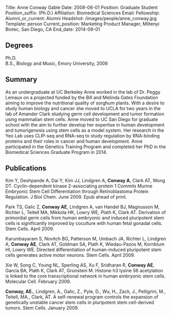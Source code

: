 Title: Anne Conway Gable
Date: 2008-06-01
Position: Graduate Student
Position_suffix: (Ph.D.)
Affiliation: Biomedical Sciences
Email: 
Fellowship:
Alumni_or_current: Alumni
Headshot: /images/people/anne_conway.jpg
Template: person
Current_position: Marketing Product Manager, Miltenyi Biotec, San Diego, CA
End_date: 2014-09-01

<!-- Status: draft -->

## Degrees

Ph.D.<br>
B.S., Biology and Music, Emory University, 2008<br>

## Summary

As an undergraduate at UC Berkeley Anne worked in the lab of Dr. Peggy Lemaux on a projected funded by the Bill and Melinda Gates Foundation aiming to improve the nutritional quality of sorghum plants. With a desire to study human biology and cancer she moved to UCLA for two years in the lab of Amander Clark studying germ cell development and tumor formation using mammalian stem cells. Anne moved to UC San Diego for graduate school with the aim to further develop her expertise in human development and tumorigenesis using stem cells as a model system. Her research in the Yeo Lab uses CLIP-seq and RNA-seq to study regulation by RNA-binding proteins and their roles in cancer and human development. Anne participated in the Genetics Training Program and completed her PhD in the Biomedical Sciences Graduate Program in 2014.



## Publications
Kim Y, Deshpande A, Dai Y, Kim JJ, Lindgren A, **Conway A**, Clark AT, Wong DT.  Cyclin-dependent kinase 2-associating protein 1 Commits Murine Embryonic Stem Cell Differentiation through Retinoblastoma Protein Regulation. J Biol Chem. June 2009. Epub ahead of print.


Park TS, Galic Z, **Conway AE**, Lindgren A, van Handel BJ, Magnusson M, Richter L, Teitell MA, Mikkola HK, Lowry WE, Plath K, Clark AT. Derivation of primordial germ cells from human embryonic and induced pluripotent stem cells is significantly improved by coculture with human fetal gonadal cells. Stem Cells. April 2009.


Karumbayaram S, Novitch BG, Patterson M, Umbach JA, Richter L, Lindgren A, **Conway AE**, Clark AT, Goldman SA, Plath K, Wiedau-Pazos M, Kornblum HI, Lowry WE. Directed differentiation of human-induced pluripotent stem cells generates active motor neurons. Stem Cells. April 2009.


Xie W, Song C, Young NL, Sperling AS, Xu F, Sridharan R, **Conway AE**, Garcia BA, Plath K, Clark AT, Grunstein M. Histone h3 lysine 56 acetylation is linked to the core transcriptional network in human embryonic stem cells. Molecular Cell. February 2009.



**Conway, AE.**, Lindgren, A., Galic, Z., Pyle, D., Wu, H., Zack, J., Pelligrini, M., Teitell, MA., Clark, AT. A self-renewal program controls the expansion of genetically unstable cancer stem cells in pluripotent stem cell-derived tumors. Stem Cells. January 2009.
